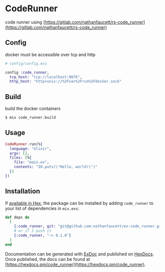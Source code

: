 # CodeRunner

code runner using [https://gitlab.com/nathanfaucett/rs-code_runner](https://gitlab.com/nathanfaucett/rs-code_runner)

## Config

docker must be accessible over tcp and http

```elixir
# config/config.exs

config :code_runner,
  tcp_host: "tcp://localhost:9876",
  http_host: "http+unix://%2Fvar%2Frun%2Fdocker.sock"
```

## Build

build the docker containers

```bash
$ mix code_runner.build
```

## Usage

```elixir
CodeRunner.run(%{
  language: "elixir",
  argv: [],
  files: [%{
    file: "main.ex",
    contents: "IO.puts(\"Hello, world!\")"
  }]
})
```

## Installation

If [available in Hex](https://hex.pm/docs/publish), the package can be installed
by adding `code_runner` to your list of dependencies in `mix.exs`:

```elixir
def deps do
  [
    {:code_runner, git: "git@github.com:nathanfaucett/ex-code_runner.git"}
    # or if I push it
    {:code_runner, "~> 0.1.0"}
  ]
end
```

Documentation can be generated with [ExDoc](https://github.com/elixir-lang/ex_doc)
and published on [HexDocs](https://hexdocs.pm). Once published, the docs can
be found at [https://hexdocs.pm/code_runner](https://hexdocs.pm/code_runner).
